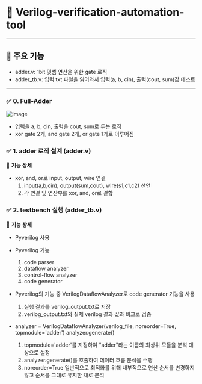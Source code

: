 # 📌 Verilog-verification-automation-tool
---
## 🚀 주요 기능
  - adder.v: 1bit 덧셈 연산을 위한 gate 로직
  - adder_tb.v: 입력 txt 파일을 읽어와서 입력(a, b, cin), 출력(cout, sum)값 테스트
---

### ✅ 0. Full-Adder
![image](https://github.com/user-attachments/assets/7d655f46-7c9b-4b12-8a2e-0887b21b427e)

+ 입력을 a, b, cin, 출력을 cout, sum로 두는 로직
+ xor gate 2개, and gate 2개, or gate 1개로 이루어짐
  
### ✅ 1. adder 로직 설계 (adder.v)
📌 **기능 상세**

  - xor, and, or로 input, output, wire 연결
    1. input(a,b,cin), output(sum,cout), wire(s1,c1,c2) 선언
    2. 각 연결 및 연산부를 xor, and, or로 결합

    
### ✅ 2. testbench 실행 (adder_tb.v)
📌 **기능 상세**

  - Pyverilog 사용
  
  - Pyverilog 기능
    1. code parser
    2. dataflow analyzer
    3. control-flow analyzer
    4. code generator
    
  - Pyverilog의 기능 중 VerilogDataflowAnalyzer로 code generator 기능을 사용
    1. 실행 결과를 verilog_output.txt로 저장
    2. verilog_output.txt와 실제 verilog 결과 값과 비교로 검증

  - analyzer = VerilogDataflowAnalyzer(verilog_file, noreorder=True, topmodule='adder')
analyzer.generate()
    1. topmodule='adder'를 지정하여 "adder"라는 이름의 최상위 모듈을 분석 대상으로 설정
    2. analyzer.generate()를 호출하여 데이터 흐름 분석을 수행
    3. noreorder=True 일반적으로 최적화를 위해 내부적으로 연산 순서를 변경하지 않고 순서를 그대로 유지한 채로 분석
